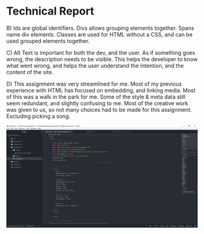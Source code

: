 # Technical Report

B)
Ids are global identifiers. Divs allows grouping elements together. Spans name div elements. Classes are used for HTML without a CSS, and can be used grouped elements together.

C)
Alt Text is important for both the dev, and the user. As if something goes wrong, the description needs to be visible. This helps the developer to know what went wrong, and helps the user understand the intention, and the content of the site.

D) This assignment was very streamlined for me. Most of my previous experience with HTML has focused on embedding, and linking media. Most of this was a walk in the park for me. Some of the style & meta data still seem redundant, and slightly confusing to me. Most of the creative work was given to us, so not many choices had to be made for this assignment. Excluding picking a song.

![Capture](./images/Capture.PNG)
